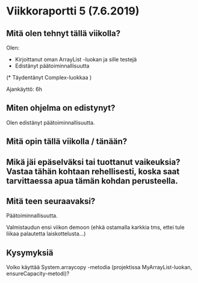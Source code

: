 
# Viikkoraportti 5 (7.6.2019)

## Mitä olen tehnyt tällä viikolla?

Olen:
* Kirjoittanut oman ArrayList -luokan ja sille testejä
* Edistänyt päätoiminnallisuutta

(* Täydentänyt Complex-luokkaa )


Ajankäyttö: 6h

## Miten ohjelma on edistynyt?

Olen edistänyt päätoiminnallisuutta. 

## Mitä opin tällä viikolla / tänään?

## Mikä jäi epäselväksi tai tuottanut vaikeuksia? Vastaa tähän kohtaan rehellisesti, koska saat tarvittaessa apua tämän kohdan perusteella.

## Mitä teen seuraavaksi?

Päätoiminnallisuutta. 

Valmistaudun ensi viikon demoon (ehkä ostamalla karkkia tms, ettei tule liikaa palautetta laiskottelusta...) 

## Kysymyksiä

Voiko käyttää System.arraycopy -metodia (projektissa MyArrayList-luokan, ensureCapacity-metodi)?


